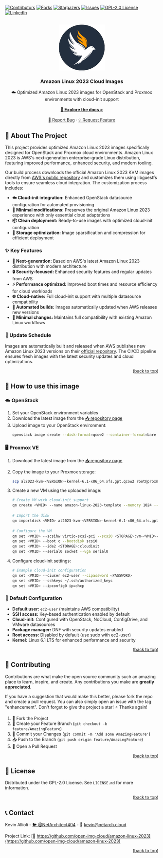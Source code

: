 <div id="top"></div>

<!-- PROJECT SHIELDS -->
[![Contributors][contributors-shield]][contributors-url]
[![Forks][forks-shield]][forks-url]
[![Stargazers][stars-shield]][stars-url]
[![Issues][issues-shield]][issues-url]
[![GPL-2.0 License][license-shield]][license-url]
[![LinkedIn][linkedin-shield]][linkedin-url]

<!-- PROJECT LOGO -->
<br />
<div align="center">
  <a href="https://github.com/open-img-cloud/amazon-linux-2023">
    <img src="img/logo.png" alt="Logo" width="150" height="150">
  </a>

<h3 align="center">Amazon Linux 2023 Cloud Images</h3>

  <p align="center">
    ☁️ Optimized Amazon Linux 2023 images for OpenStack and Proxmox environments with cloud-init support
    <br />
    <br />
    <a href="https://github.com/open-img-cloud/amazon-linux-2023"><strong>📖 Explore the docs »</strong></a>
    <br />
    <br />
    <a href="https://github.com/open-img-cloud/amazon-linux-2023/issues">🐛 Report Bug</a>
    ·
    <a href="https://github.com/open-img-cloud/amazon-linux-2023/issues">💡 Request Feature</a>
  </p>
</div>

<!-- ABOUT THE PROJECT -->
## 🌟 About The Project

This project provides optimized Amazon Linux 2023 images specifically designed for OpenStack and Proxmox cloud environments. Amazon Linux 2023 is AWS's next-generation enterprise-grade Linux distribution, featuring improved performance, enhanced security, and modern tooling.

Our build process downloads the official Amazon Linux 2023 KVM images directly from [AWS's public repository](https://cdn.amazonlinux.com/al2023/os-images/) and customizes them using libguestfs tools to ensure seamless cloud integration. The customization process includes:

- **☁️ Cloud-init integration:** Enhanced OpenStack datasource configuration for automated provisioning
- **🔧 Minimal modifications:** Preserves the original Amazon Linux 2023 experience with only essential cloud adaptations
- **📦 Clean deployment:** Ready-to-use images with optimized cloud-init configuration
- **💾 Storage optimization:** Image sparsification and compression for efficient deployment

### ✨ Key Features

- **🏢 Next-generation:** Based on AWS's latest Amazon Linux 2023 distribution with modern architecture
- **🔒 Security-focused:** Enhanced security features and regular updates from AWS
- **⚡ Performance optimized:** Improved boot times and resource efficiency for cloud workloads
- **🌐 Cloud-native:** Full cloud-init support with multiple datasource compatibility
- **🤖 Automated builds:** Images automatically updated when AWS releases new versions
- **🔄 Minimal changes:** Maintains full compatibility with existing Amazon Linux workflows

### 📅 Update Schedule

Images are automatically built and released when AWS publishes new Amazon Linux 2023 versions on their [official repository](https://cdn.amazonlinux.com/al2023/os-images/latest/). The CI/CD pipeline ensures fresh images with the latest security updates and cloud optimizations.

<p align="right">(<a href="#top">back to top</a>)</p>

## 🚀 How to use this image

### ☁️ OpenStack

1. Set your OpenStack environment variables
2. Download the latest image from the [📥 repository page](https://repo.openimages.cloud/amazon-linux-2023 "Repository page")
3. Upload image to your OpenStack environment:
   ```sh
   openstack image create --disk-format=qcow2 --container-format=bare --min-disk 25 --file al2023-kvm-<VERSION>-kernel-6.1-x86_64.xfs.gpt.qcow2 'Amazon Linux 2023'
   ```

### 🖥️ Proxmox VE

1. Download the latest image from the [📥 repository page](https://repo.openimages.cloud/amazon-linux-2023 "Repository page")
2. Copy the image to your Proxmox storage:
   ```sh
   scp al2023-kvm-<VERSION>-kernel-6.1-x86_64.xfs.gpt.qcow2 root@proxmox-host:/var/lib/vz/template/iso/
   ```

3. Create a new VM using the uploaded image:
   ```sh
   # Create VM with cloud-init support
   qm create <VMID> --name amazon-linux-2023-template --memory 1024 --cores 2 --net0 virtio,bridge=vmbr0
   
   # Import the disk
   qm importdisk <VMID> al2023-kvm-<VERSION>-kernel-6.1-x86_64.xfs.gpt.qcow2 <STORAGE>
   
   # Configure the VM
   qm set <VMID> --scsihw virtio-scsi-pci --scsi0 <STORAGE>:vm-<VMID>-disk-0
   qm set <VMID> --boot c --bootdisk scsi0
   qm set <VMID> --ide2 <STORAGE>:cloudinit
   qm set <VMID> --serial0 socket --vga serial0
   ```

4. Configure cloud-init settings:
   ```sh
   # Example cloud-init configuration
   qm set <VMID> --ciuser ec2-user --cipassword <PASSWORD>
   qm set <VMID> --sshkeys ~/.ssh/authorized_keys
   qm set <VMID> --ipconfig0 ip=dhcp
   ```

### 🔧 Default Configuration

- **Default user:** `ec2-user` (maintains AWS compatibility)
- **SSH access:** Key-based authentication enabled by default
- **Cloud-init:** Configured with OpenStack, NoCloud, ConfigDrive, and VMware datasources
- **Package manager:** DNF with security updates enabled
- **Root access:** Disabled by default (use sudo with ec2-user)
- **Kernel:** Linux 6.1 LTS for enhanced performance and security

<p align="right">(<a href="#top">back to top</a>)</p>

<!-- CONTRIBUTING -->
## 🤝 Contributing

Contributions are what make the open source community such an amazing place to learn, inspire, and create. Any contributions you make are **greatly appreciated**.

If you have a suggestion that would make this better, please fork the repo and create a pull request. You can also simply open an issue with the tag "enhancement".
Don't forget to give the project a star! ⭐ Thanks again!

1. 🍴 Fork the Project
2. 🌿 Create your Feature Branch (`git checkout -b feature/AmazingFeature`)
3. 💾 Commit your Changes (`git commit -m 'Add some AmazingFeature'`)
4. 📤 Push to the Branch (`git push origin feature/AmazingFeature`)
5. 🔀 Open a Pull Request

<p align="right">(<a href="#top">back to top</a>)</p>

<!-- LICENSE -->
## 📄 License

Distributed under the GPL-2.0 License. See `LICENSE.md` for more information.

<p align="right">(<a href="#top">back to top</a>)</p>

<!-- CONTACT -->
## 📞 Contact

Kevin Allioli - [🐦 @NetArchitect404](https://x.com/NetArchitect404) - 📧 kevin@netarch.cloud

Project Link: [🔗 https://github.com/open-img-cloud/amazon-linux-2023](https://github.com/open-img-cloud/amazon-linux-2023)

<p align="right">(<a href="#top">back to top</a>)</p>

<!-- MARKDOWN LINKS & IMAGES -->
<!-- https://www.markdownguide.org/basic-syntax/#reference-style-links -->
[contributors-shield]: https://img.shields.io/github/contributors/open-img-cloud/amazon-linux-2023.svg?style=for-the-badge
[contributors-url]: https://github.com/open-img-cloud/amazon-linux-2023/graphs/contributors
[forks-shield]: https://img.shields.io/github/forks/open-img-cloud/amazon-linux-2023.svg?style=for-the-badge
[forks-url]: https://github.com/open-img-cloud/amazon-linux-2023/network/members
[stars-shield]: https://img.shields.io/github/stars/open-img-cloud/amazon-linux-2023.svg?style=for-the-badge
[stars-url]: https://github.com/open-img-cloud/amazon-linux-2023/stargazers
[issues-shield]: https://img.shields.io/github/issues/open-img-cloud/amazon-linux-2023.svg?style=for-the-badge
[issues-url]: https://github.com/open-img-cloud/amazon-linux-2023/issues
[license-shield]: https://img.shields.io/github/license/open-img-cloud/amazon-linux-2023.svg?style=for-the-badge
[license-url]: https://github.com/open-img-cloud/amazon-linux-2023/blob/master/LICENSE.md
[linkedin-shield]: https://img.shields.io/badge/-LinkedIn-black.svg?style=for-the-badge&logo=linkedin&colorB=555
[linkedin-url]: https://linkedin.com/in/kevinallioli
